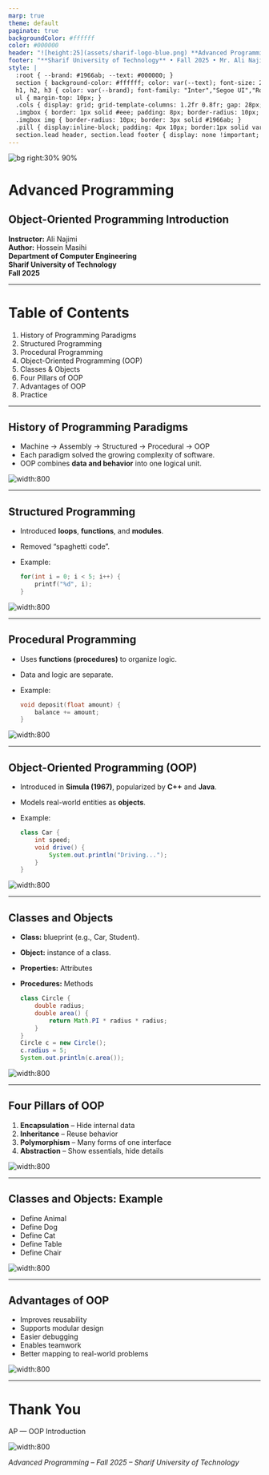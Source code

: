 ```yaml
---  
marp: true  
theme: default  
paginate: true  
backgroundColor: #ffffff  
color: #000000  
header: "![height:25](assets/sharif-logo-blue.png) **Advanced Programming (AP) — OOP Introduction**"  
footer: "**Sharif University of Technology** • Fall 2025 • Mr. Ali Najimi • Hossein Masihi"  
style: |
  :root { --brand: #1966ab; --text: #000000; }
  section { background-color: #ffffff; color: var(--text); font-size: 28px; font-family: "Inter","Segoe UI","Roboto","Helvetica Neue",Arial,sans-serif; }
  h1, h2, h3 { color: var(--brand); font-family: "Inter","Segoe UI","Roboto","Helvetica Neue",Arial,sans-serif; }
  ul { margin-top: 10px; }
  .cols { display: grid; grid-template-columns: 1.2fr 0.8fr; gap: 28px; align-items: start; }
  .imgbox { border: 1px solid #eee; padding: 8px; border-radius: 10px; text-align:center; }
  .imgbox img { border-radius: 10px; border: 3px solid #1966ab; }
  .pill { display:inline-block; padding: 4px 10px; border:1px solid var(--brand); border-radius:999px; color: var(--brand); font-size:20px; }
  section.lead header, section.lead footer { display: none !important; }
---
```


<!-- _class: lead -->
![bg right:30% 90%](assets/sharif-logo-blue.png)
# Advanced Programming
## Object-Oriented Programming Introduction

**Instructor:** Ali Najimi  
**Author:** Hossein Masihi  
**Department of Computer Engineering**  
**Sharif University of Technology**  
**Fall 2025**

---

# Table of Contents

1. History of Programming Paradigms  
2. Structured Programming  
3. Procedural Programming  
4. Object-Oriented Programming (OOP)  
5. Classes & Objects
6. Four Pillars of OOP  
7. Advantages of OOP  
8. Practice

---

## History of Programming Paradigms

<div class="cols">
<div>

* Machine → Assembly → Structured → Procedural → OOP  
* Each paradigm solved the growing complexity of software.  
* OOP combines **data and behavior** into one logical unit.

</div>
<div>
  <div class="imgbox">

![width:800](assets/03/paradigm-evolution.png)

  </div>
</div>
</div>

---

## Structured Programming

<div class="cols">
<div>

* Introduced **loops**, **functions**, and **modules**.  
* Removed “spaghetti code”.  
* Example:

  ```c
  for(int i = 0; i < 5; i++) {
      printf("%d", i);
  }
  ````

</div>
<div>
  <div class="imgbox">

![width:800](assets/03/structured-flow.png)

  </div>
</div>
</div>


---

## Procedural Programming

<div class="cols">
<div>

* Uses **functions (procedures)** to organize logic.
* Data and logic are separate.
* Example:

  ```c
  void deposit(float amount) {
      balance += amount;
  }
  ```

</div>
<div>
  <div class="imgbox">

![width:800](assets/03/procedural-example.png)

  </div>
</div>
</div>


---

## Object-Oriented Programming (OOP)

<div class="cols">
<div>

* Introduced in **Simula (1967)**, popularized by **C++** and **Java**.
* Models real-world entities as **objects**.
* Example:

  ```java
  class Car {
      int speed;
      void drive() {
          System.out.println("Driving...");
      }
  }
  ```

</div>
<div>
  <div class="imgbox">

![width:800](assets/03/oop-objects.png)

  </div>
</div>
</div>


---

## Classes and Objects

<div class="cols">
<div>

* **Class:** blueprint (e.g., Car, Student).
* **Object:** instance of a class.
* **Properties:** Attributes
* **Procedures:** Methods

  ```java
  class Circle {
      double radius;
      double area() {
          return Math.PI * radius * radius;
      }
  }
  Circle c = new Circle();
  c.radius = 5;
  System.out.println(c.area());
  ```

</div>
<div>
  <div class="imgbox">

![width:800](assets/03/turtleUMLClassDiagram1.png)

  </div>
</div>
</div>


---

## Four Pillars of OOP

<div class="cols">
<div>

1. **Encapsulation** – Hide internal data
2. **Inheritance** – Reuse behavior
3. **Polymorphism** – Many forms of one interface
4. **Abstraction** – Show essentials, hide details

</div>
<div>
  <div class="imgbox">

![width:800](assets/03/oop-pillars.png)

  </div>
</div>
</div>


---

## Classes and Objects: Example

<div class="cols">
<div>

* Define Animal
* Define Dog
* Define Cat
* Define Table
* Define Chair

</div>
<div>
  <div class="imgbox">

![width:800](assets/03/Class_Object_example.jpeg)

  </div>
</div>
</div>

---

## Advantages of OOP

<div class="cols">
<div>

* Improves reusability
* Supports modular design
* Easier debugging
* Enables teamwork
* Better mapping to real-world problems

</div>
<div>
  <div class="imgbox">

![width:800](assets/03/oop-benefits.png)

  </div>
</div>
</div>


---

# Thank You

<p class="pill">AP — OOP Introduction</p>

![width:800](assets/03/bill-gates.jpeg)

*Advanced Programming – Fall 2025 – Sharif University of Technology*

